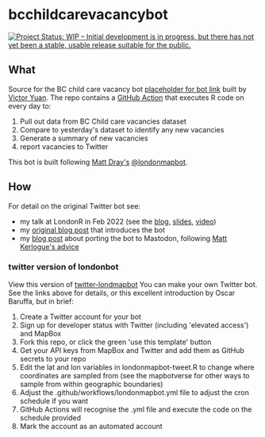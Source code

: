 # bcchildcarevacancybot

[![Project Status: WIP – Initial development is in progress, but there has not yet been a stable, usable release suitable for the public.](https://www.repostatus.org/badges/latest/wip.svg)](https://www.repostatus.org/#wip)

## What

Source for the BC child care vacancy bot [placeholder for bot link]() built by [Victor Yuan](https://victoryuan.com). The repo contains a [GitHub Action](https://github.com/features/actions) that executes R code on every day to:

1. Pull out data from BC Child care vacancies dataset
2. Compare to yesterday's dataset to identify any new vacancies
3. Generate a summary of new vacancies
4. report vacancies to Twitter

This bot is built following [Matt Dray's](https://www.matt-dray.com) [@londonmapbot](https://www.twitter.com/londonmapbot).

## How

For detail on the original Twitter bot see:

* my talk at LondonR in Feb 2022 (see the [blog](https://www.rostrum.blog/posts/2022-02-12-mapbot-londonr/), [slides](https://matt-dray.github.io/mapbot-londonr/#1), [video](https://player.vimeo.com/video/683004567)) 
* my [original blog post](https://www.rostrum.blog/2020/09/21/londonmapbot/) that introduces the bot
* my [blog post](https://www.rostrum.blog/posts/2023-02-09-londmapbotstodon/) about porting the bot to Mastodon, following [Matt Kerlogue's advice](https://lapsedgeographer.london/2022-11/mastodon-switch/)

### twitter version of londonbot

View this version of [twitter-londmapbot](https://github.com/matt-dray/londonmapbot/tree/65aa64722c475fc9bda274c49674cd66ff695b4b)
You can make your own Twitter bot. See the links above for details, or this excellent introduction by Oscar Baruffa, but in brief:

1. Create a Twitter account for your bot
2. Sign up for developer status with Twitter (including 'elevated access') and MapBox
3. Fork this repo, or click the green 'use this template' button
4. Get your API keys from MapBox and Twitter and add them as GitHub secrets to your repo
5. Edit the lat and lon variables in londonmapbot-tweet.R to change where coordinates are sampled from (see the mapbotverse for other ways to sample from within geographic boundaries)
6. Adjust the .github/workflows/londonmapbot.yml file to adjust the cron schedule if you want
7. GitHub Actions will recognise the .yml file and execute the code on the schedule provided
8. Mark the account as an automated account